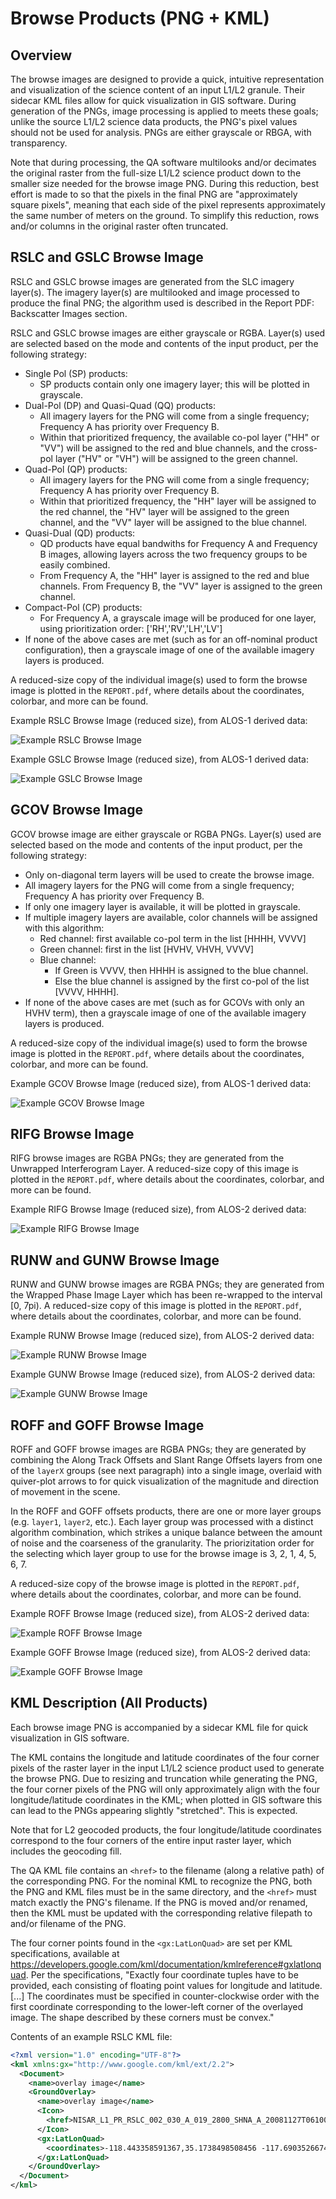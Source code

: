 
# Browse Products (PNG + KML)

## Overview
The browse images are designed to provide a quick, intuitive representation and visualization of the science content of an input L1/L2 granule. Their sidecar KML files allow for quick visualization in GIS software. During generation of the PNGs, image processing is applied to meets these goals; unlike the source L1/L2 science data products, the PNG's pixel values should not be used for analysis. PNGs are either grayscale or RBGA, with transparency.

Note that during processing, the QA software multilooks and/or decimates the original raster from the full-size L1/L2 science product down to the smaller size needed for the browse image PNG. During this reduction, best effort is made to so that the pixels in the final PNG are "approximately square pixels", meaning that each side of the pixel represents approximately the same number of meters on the ground. To simplify this reduction, rows and/or columns in the original raster often truncated.

## RSLC and GSLC Browse Image
RSLC and GSLC browse images are generated from the SLC imagery layer(s). The imagery layer(s) are multilooked and image processed to produce the final PNG; the algorithm used is described in the Report PDF: Backscatter Images section.

RSLC and GSLC browse images are either grayscale or RGBA. Layer(s) used are selected based on the mode and contents of the input product, per the following strategy:

* Single Pol (SP) products:
    - SP products contain only one imagery layer; this will be plotted in grayscale.
* Dual-Pol (DP) and Quasi-Quad (QQ) products:
    - All imagery layers for the PNG will come from a single frequency; Frequency A has priority over Frequency B.
    - Within that prioritized frequency, the available co-pol layer ("HH" or "VV") will be assigned to the red and blue channels, and the cross-pol layer ("HV" or "VH") will be assigned to the green channel.
* Quad-Pol (QP) products:
    - All imagery layers for the PNG will come from a single frequency; Frequency A has priority over Frequency B.
    - Within that prioritized frequency, the "HH" layer will be assigned to the red channel, the "HV" layer will be assigned to the green channel, and the "VV" layer will be assigned to the  blue channel.
* Quasi-Dual (QD) products:
    - QD products have equal bandwiths for Frequency A and Frequency B images, allowing layers across the two frequency groups to be easily combined.
    - From Frequency A, the "HH" layer is assigned to the red and blue channels. From Frequency B, the "VV" layer is assigned to the green channel.
* Compact-Pol (CP) products:
    - For Frequency A, a grayscale image will be produced for one layer, using prioritization order: ['RH','RV','LH','LV']
* If none of the above cases are met (such as for an off-nominal product configuration), then a grayscale image of one of the available imagery layers is produced.

A reduced-size copy of the individual image(s) used to form the browse image is plotted in the `REPORT.pdf`, where details about the coordinates, colorbar, and more can be found.

Example RSLC Browse Image (reduced size), from ALOS-1 derived data:

![Example RSLC Browse Image](images/browse_RSLC_compressed.jpg)

Example GSLC Browse Image (reduced size), from ALOS-1 derived data:

![Example GSLC Browse Image](images/BROWSE_GSLC_small.png)


## GCOV Browse Image
GCOV browse image are either grayscale or RGBA PNGs. Layer(s) used are selected based on the mode and contents of the input product, per the following strategy:

* Only on-diagonal term layers will be used to create the browse image. 
* All imagery layers for the PNG will come from a single frequency; Frequency A has priority over Frequency B. 
* If only one imagery layer is available, it will be plotted in grayscale.
* If multiple imagery layers are available, color channels will be assigned with this algorithm:
    - Red channel: first available co-pol term in the list [HHHH, VVVV]
    - Green channel: first in the list [HVHV, VHVH, VVVV]
    - Blue channel:
        - If Green is VVVV, then HHHH is assigned to the blue channel.
        - Else the blue channel is assigned by the first co-pol of the list [VVVV, HHHH].
 * If none of the above cases are met (such as for GCOVs with only an HVHV term), then a grayscale image of one of the available imagery layers is produced.

A reduced-size copy of the individual image(s) used to form the browse image is plotted in the `REPORT.pdf`, where details about the coordinates, colorbar, and more can be found.

Example GCOV Browse Image (reduced size), from ALOS-1 derived data:

![Example GCOV Browse Image](images/BROWSE_GCOV_small.png)


## RIFG Browse Image
RIFG browse images are RGBA PNGs; they are generated from the Unwrapped Interferogram Layer. A reduced-size copy of this image is plotted in the `REPORT.pdf`, where details about the coordinates, colorbar, and more can be found.

Example RIFG Browse Image (reduced size), from ALOS-2 derived data:

![Example RIFG Browse Image](images/browse_RIFG_compressed.jpg)


## RUNW and GUNW Browse Image
RUNW and GUNW browse images are RGBA PNGs; they are generated from the Wrapped Phase Image Layer which has been re-wrapped to the interval [0, 7pi). A reduced-size copy of this image is plotted in the `REPORT.pdf`, where details about the coordinates, colorbar, and more can be found.

Example RUNW Browse Image (reduced size), from ALOS-2 derived data:

![Example RUNW Browse Image](images/browse_RUNW_compressed.jpg)

Example GUNW Browse Image (reduced size), from ALOS-2 derived data:

![Example GUNW Browse Image](images/browse_GUNW_compressed.jpg)


## ROFF and GOFF Browse Image
ROFF and GOFF browse images are RGBA PNGs; they are generated by combining the Along Track Offsets and Slant Range Offsets layers from one of the `layerX` groups (see next paragraph) into a single image, overlaid with quiver-plot arrows to for quick visualization of the magnitude and direction of movement in the scene.

In the ROFF and GOFF offsets products, there are one or more layer groups (e.g. `layer1`, `layer2`, etc.). Each layer group was processed with a distinct algorithm combination, which strikes a unique balance between the amount of noise and the coarseness of the granularity. The priorizitation order for the selecting which layer group to use for the browse image is 3, 2, 1, 4, 5, 6, 7.

A reduced-size copy of the browse image is plotted in the `REPORT.pdf`, where details about the coordinates, colorbar, and more can be found.

Example ROFF Browse Image (reduced size), from ALOS-2 derived data:

![Example ROFF Browse Image](images/BROWSE_ROFF_small.png)

Example GOFF Browse Image (reduced size), from ALOS-2 derived data:

![Example GOFF Browse Image](images/BROWSE_GOFF_small.png)


## KML Description (All Products)

Each browse image PNG is accompanied by a sidecar KML file for quick visualization in GIS software.

The KML contains the longitude and latitude coordinates of the four corner pixels of the raster layer in the input L1/L2 science product used to generate the browse PNG. Due to resizing and truncation while generating the PNG, the four corner pixels of the PNG will only approximately align with the four longitude/latitude coordinates in the KML; when plotted in GIS software this can lead to the PNGs appearing slightly "stretched". This is expected.

Note that for L2 geocoded products, the four longitude/latitude coordinates correspond to the four corners of the entire input raster layer, which includes the geocoding fill.

The QA KML file contains an `<href>` to the filename (along a relative path) of the corresponding PNG. For the nominal KML to recognize the PNG, both the PNG and KML files must be in the same directory, and the `<href>` must match exactly the PNG's filename. If the PNG is moved and/or renamed, then the KML must be updated with the corresponding relative filepath to and/or filename of the PNG.

The four corner points found in the `<gx:LatLonQuad>` are set per KML specifications, available at https://developers.google.com/kml/documentation/kmlreference#gxlatlonquad. Per the specifications, "Exactly four coordinate tuples have to be provided, each consisting of floating point values for longitude and latitude. [...] The coordinates must be specified in counter-clockwise order with the first coordinate corresponding to the lower-left corner of the overlayed image. The shape described by these corners must be convex."

Contents of an example RSLC KML file:

```xml
<?xml version="1.0" encoding="UTF-8"?>
<kml xmlns:gx="http://www.google.com/kml/ext/2.2">
  <Document>
    <name>overlay image</name>
    <GroundOverlay>
      <name>overlay image</name>
      <Icon>
        <href>NISAR_L1_PR_RSLC_002_030_A_019_2800_SHNA_A_20081127T061000_20081127T061014_D00404_N_F_J_001.png</href>
      </Icon>
      <gx:LatLonQuad>
        <coordinates>-118.443358591367,35.1738498508456 -117.69035266745301,35.2987616488343 -117.48091814387199,34.4452695936409 -118.227783291052,34.3202637394113</coordinates>
      </gx:LatLonQuad>
    </GroundOverlay>
  </Document>
</kml>
```
